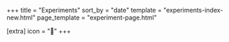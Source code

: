 +++
title = "Experiments"
sort_by = "date"
template = "experiments-index-new.html"
page_template = "experiment-page.html"

[extra]
icon = "🧪"
+++
